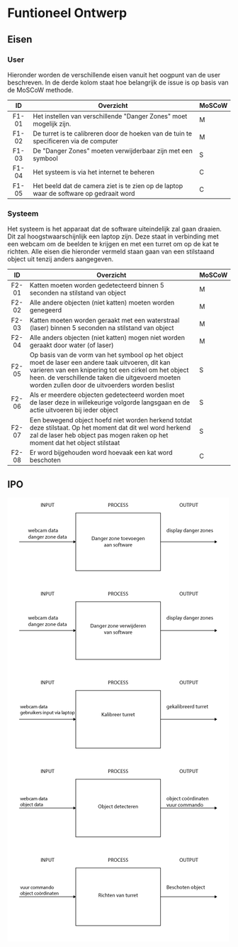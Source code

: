 # Funtioneel Ontwerp

## Eisen

### User

Hieronder worden de verschillende eisen vanuit het oogpunt van de user beschreven. In de derde kolom staat hoe belangrijk de issue is op basis van de MoSCoW methode.

| ID   | Overzicht | MoSCoW |
|:----:|-----------|--------|
| F1-01 | Het instellen van verschillende "Danger Zones" moet mogelijk zijn. | M |
| F1-02 | De turret is te calibreren door de hoeken van de tuin te specificeren via de computer | M |
| F1-03 | De "Danger Zones" moeten verwijderbaar zijn met een symbool | S |
| F1-04 | Het systeem is via het internet te beheren | C |
| F1-05 | Het beeld dat de camera ziet is te zien op de laptop waar de software op gedraait word | C |

### Systeem

Het systeem is het apparaat dat de software uiteindelijk zal gaan draaien. Dit zal hoogstwaarschijnlijk een laptop zijn. Deze staat in verbinding met een webcam om de beelden te krijgen en met een turret om op de kat te richten. Alle eisen die hieronder vermeld staan gaan van een stilstaand object uit tenzij anders aangegeven.

| ID   | Overzicht | MoSCoW |
|:----:|-----------|--------|
| F2-01 | Katten moeten worden gedetecteerd binnen 5 seconden na stilstand van object | M |
| F2-02 | Alle andere objecten (niet katten) moeten worden genegeerd | M |
| F2-03 | Katten moeten worden geraakt met een waterstraal (laser) binnen 5 seconden na stilstand van object | M |
| F2-04 | Alle anders objecten (niet katten) mogen niet worden geraakt door water (of laser)| M |
| F2-05 | Op basis van de vorm van het symbool op het object moet de laser een andere taak uitvoeren, dit kan varieren van een knipering tot een cirkel om het object heen. de verschillende taken die uitgevoerd moeten worden zullen door de uitvoerders worden beslist | S |
| F2-06 | Als er meerdere objecten gedetecteerd worden moet de laser deze in willekeurige volgorde langsgaan en de actie uitvoeren bij ieder object | S |
| F2-07 | Een bewegend object hoefd niet worden herkend totdat deze stilstaat. Op het moment dat dit wel word herkend zal de laser heb object pas mogen raken op het moment dat het object stilstaat | S |
| F2-08 | Er word bijgehouden word hoevaak een kat word beschoten | C |

## IPO

![ipo](/Docs/images/ipo.png)
